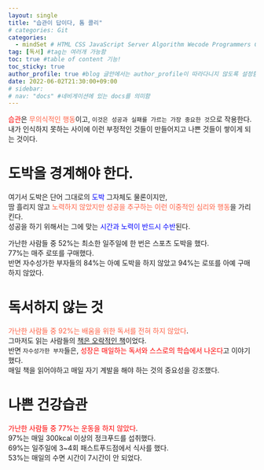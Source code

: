 ```yaml
---
layout: single
title: "습관이 답이다, 톰 콜리"  
# categories: Git
categories:
  - mindSet # HTML CSS JavaScript Server Algorithm Wecode Programmers CS vsCode
tag: [독서] #tag는 여러개 가능함  
toc: true #table of content 기능!
toc_sticky: true
author_profile: true #blog 글안에서는 author_profile이 따라다니지 않도록 설정함  
date: 2022-06-02T21:30:00+09:00  
# sidebar:
# nav: "docs" #네비게이션에 있는 docs를 의미함
---
```

<span style="color:red">습관</span>은 <span style="color:tomato">무의식적인 행동</span>이고, `이것은 성공과 실패를 가르는 가장 중요한 것`으로 작용한다.  
내가 인식하지 못하는 사이에 이런 부정적인 것들이 만들어지고 나쁜 것들이 쌓이게 되는 것이다.  

# 도박을 경계해야 한다.  
여기서 도박은 단어 그대로의 <span style="color:blue">도박</span> 그자체도 물론이지만,  
땀 흘리지 않고 <span style="color:tomato">노력하지 않았지만 성공을 추구하는 이런 이중적인 심리와 행동</span>을 가리킨다.  
성공을 하기 위해서는 그에 맞는 <span style="color:blue">시간과 노력이 반드시 수반</span>된다.  

가난한 사람들 중 52%는 최소한 일주일에 한 번은 스포츠 도박을 했다.  
77%는 매주 로또를 구매했다.  
반면 자수성가한 부자들의 84%는 아예 도박을 하지 않았고 94%는 로또를 아예 구매하지 않았다.  

# 독서하지 않는 것
<span style="color:tomato">가난한 사람들 중 92%는 배움을 위한 독서를 전혀 하지 않았다</span>.  
그마저도 읽는 사람들의 <u>책은 오락적인 책</u>이었다.  
반면 `자수성가한 부자`들은, <span style="color:red">성장은 매일하는 독서와 스스로의 학습에서 나온다</span>고 이야기했다.  
매일 책을 읽어야하고 매일 자기 계발을 해야 하는 것의 중요성을 강조했다.  

# 나쁜 건강습관
<span style="color:red">가난한 사람들 중 77%는 운동을 하지 않았다</span>.  
97%는 매일 300kcal 이상의 정크푸드를 섭취했다.  
69%는 일주일에 3~4회 패스트푸드점에서 식사를 했다.  
53%는 매일의 수면 시간이 7시간이 안 되었다.  


<!-- <span style="color:royalblue"> -->

<!-- ### 2. Link 넣기

```

유형 1: (설명어를 입력) : [gunhee's coding blog](https://gunhee-jeong.github.io/)
유형 2: (URL 자동연결) : <https://gunhee-jeong.github.io/>
유형 3: (동일 파일 내 '문단으로 이동') : [1. Header로 이동](###-1-header)

```

유형 1: (설명어를 입력) : [gunhee's coding blog](https://gunhee-jeong.github.io/)
유형 2: (URL 자동연결) : <https://gunhee-jeong.github.io/>
유형 3: (동일 파일 내 '문단으로 이동') : [1. Header로 이동](#1-header)
유형 3의 방법

1. 특수문자를 제거
2. 스페이스는 -로 바꾸고
3. 대문자는 소문자로!
   그래서 ### 1. Header -> #1-header

## Link: [google][https://www.google.com/]

### 3. 수평선

```

---

```

---

### 4. 라인 바꾸기

```

스페이스바를 2번 눌러주면 다음칸으로
이동할 수 있어요!

```

---

스페이스바를 2번 눌러주면
다음칸으로 이동할 수 있어요!

### 5. list 만들기

```

1. 1번
2. 2번
3. 3번

- 순서없는 list
  - 순서없는 list
    - 순서없는 list

```

1. 1번
2. 2번
3. 3번

- 순서없는 list
  - 순서없는 list
    - 순서없는 list

---

### 6. font 관련

```

**진하게** -> 볼드
_기울여서_ -> 이탤릭체
~~취소선~~ -> 취소선

<ul>밑줄넣기</ul> -> 밑줄
<span style="color:red">빨간 글씨</span> -> 글자색
이것이 `인라인` 입니다 -> 인라인 코드
```

**진하게** -> 볼드
_기울여서_ -> 이탤릭체
~~취소선~~ -> 취소선
<u>밑줄넣기</u> -> 밑줄
<span style="color:red">빨간 글씨</span>
이것이 `인라인` 입니다 -> 인라인 코드

---

### 7. 인용구문

```
> coding
>
> > JavaScript
> >
> > > 내가 프짱!
```

> coding
>
> > JavaScript
> >
> > > 내가 프짱!

---

### 8. 이미지 삽입

```
유형1: ('사이즈를 조절' -> HTML 태그 사용) : <img src="https://gunhee-jeong.github.io/assets/images/blogLogo.png" width="300" height="200">
유형2: (이미지 삽입 후 -> 링크 걸기)
[![이미지](https://gunhee-jeong.github.io/assets/images/blogLogo/blogLogo.png)](https://gunhee-jeong.github.io/)
```

유형1: ('사이즈를 조절' -> HTML 태그 사용) : <img src="https://gunhee-jeong.github.io/assets/images/blogLogo.png" width="300" height="200">
유형2: (이미지 삽입 후 -> 링크 걸기)
[![이미지](https://gunhee-jeong.github.io/assets/images/blogLogo.png)](https://gunhee-jeong.github.io/)

### 9. 표 만들기

```
||국어|영어|
| :--- | ---: | :--: |
|건희 | 100점 | 100점
|철수 | 100점 | 100점
```

|      |  국어 | 영어  |
| :--- | ----: | :---: |
| 건희 | 100점 | 100점 |
| 철수 | 100점 | 100점 |

> - header를 넣고 싶은 경우 ---을 사용하고 :을 이용하여 정렬에 사용함!

### 10. 토글 만들기

```
<details>
<summary>여기를 누르세요</summary>
<div markdown="1">
숨겨진 내용
</div>
</details>
```

<details>
<summary>여기를 누르세요</summary>
<div markdown="1">
숨겨진 내용
</div>
</details> -->
